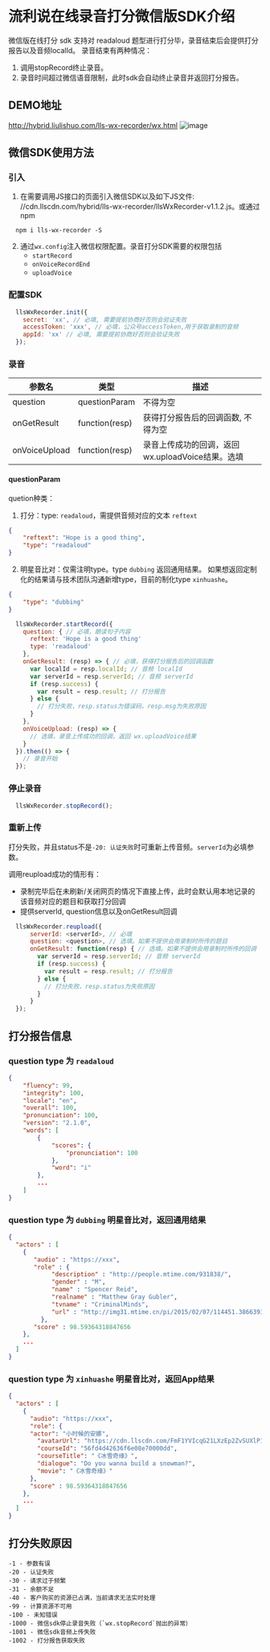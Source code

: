 # 流利说在线录音打分微信版SDK介绍
微信版在线打分 sdk 支持对 readaloud 题型进行打分毕，录音结束后会提供打分报告以及音频localId。
录音结束有两种情况：
1. 调用stopRecord终止录音。
2. 录音时间超过微信语音限制，此时sdk会自动终止录音并返回打分报告。

## DEMO地址
http://hybrid.liulishuo.com/lls-wx-recorder/wx.html
![image](http://wx4.sinaimg.cn/mw690/6875a344ly1fez79mwcmzj207s07st8h.jpg)

## 微信SDK使用方法
### 引入
1. 在需要调用JS接口的页面引入微信SDK以及如下JS文件:  //cdn.llscdn.com/hybrid/lls-wx-recorder/llsWxRecorder-v1.1.2.js。或通过npm
```
  npm i lls-wx-recorder -S
```
2. 通过`wx.config`注入微信权限配置。录音打分SDK需要的权限包括
    - `startRecord`
    - `onVoiceRecordEnd`
    - `uploadVoice`

### 配置SDK
```javascript
  llsWxRecorder.init({
    secret: 'xx', // 必填, 需要提前协商好否则会验证失败
    accessToken: 'xxx', // 必填，公众号accessToken,用于获取录制的音频
    appId: 'xx' // 必填, 需要提前协商好否则会验证失败
  });
```

### 录音

| 参数名       | 类型    |  描述  |
|-------------|--------|--------|
|question|questionParam|不得为空|
|onGetResult|function(resp)|获得打分报告后的回调函数, 不得为空|
|onVoiceUpload|function(resp)|录音上传成功的回调，返回 wx.uploadVoice结果。选填|

#### questionParam
quetion种类：
1. 打分：type: `readaloud`，需提供音频对应的文本 `reftext`
```json
{
    "reftext": "Hope is a good thing",
    "type": "readaloud"
}
```
2. 明星音比对：仅需注明type。type `dubbing` 返回通用结果。
如果想返回定制化的结果请与技术团队沟通新增type，目前的制化type `xinhuashe`。
```json
{
    "type": "dubbing"
}
```

```javascript
  llsWxRecorder.startRecord({
    question: { // 必填，朗读句子内容
      reftext: 'Hope is a good thing'
      type: 'readaloud'
    },
    onGetResult: (resp) => { // 必填，获得打分报告后的回调函数
      var localId = resp.localId; // 音频 localId
      var serverId = resp.serverId; // 音频 serverId
      if (resp.success) {
        var result = resp.result; // 打分报告
      } else {
        // 打分失败，resp.status为错误码，resp.msg为失败原因
      }
    },
    onVoiceUpload: (resp) => {
      // 选填，录音上传成功的回调，返回 wx.uploadVoice结果
    }
  }).then(() => {
    // 录音开始
  });
```

### 停止录音
```javascript
  llsWxRecorder.stopRecord();
```

### 重新上传
打分失败，并且status不是`-20: 认证失败`时可重新上传音频。`serverId`为必填参数。

调用reupload成功的情形有：
- 录制完毕后在未刷新/关闭网页的情况下直接上传，此时会默认用本地记录的该音频对应的题目和获取打分回调
- 提供serverId, question信息以及onGetResult回调

```javascript
  llsWxRecorder.reupload({
      serverId: <serverId>, // 必填
      question: <question>, // 选填。如果不提供会用录制时所传的题目
      onGetResult: function(resp) { // 选填。如果不提供会用录制时所传的回调
        var serverId = resp.serverId; // 音频 serverId
        if (resp.success) {
          var result = resp.result; // 打分报告
        } else {
          // 打分失败，resp.status为失败原因
        }
      }
  });
```

## 打分报告信息
### question type 为 `readaloud`
```json
{
    "fluency": 99,
    "integrity": 100,
    "locale": "en",
    "overall": 100,
    "pronunciation": 100,
    "version": "2.1.0",
    "words": [
        {
            "scores": {
                "pronunciation": 100
            },
            "word": "i"
        },
        ...
    ]
}
```

### question type 为 `dubbing` 明星音比对，返回通用结果
```json
{
  "actors" : [
    {
       "audio" : "https://xxx",
       "role" : {
            "description" : "http://people.mtime.com/931838/",
            "gender" : "M",
            "name" : "Spencer Reid",
            "realname" : "Matthew Gray Gubler",
            "tvname" : "CriminalMinds",
            "url" : "http://img31.mtime.cn/pi/2015/02/07/114451.38663930_1000X1000.jpg"
         },
       "score" : 98.59364318847656
    },
    ...
  ]
}
```

### question type 为 `xinhuashe` 明星音比对，返回App结果
```json
{
  "actors" : [
    {
      "audio": "https://xxx",
      "role": {
      "actor": "小时候的安娜",
        "avatarUrl": "https://cdn.llscdn.com/FmF1YVIcqG21LXzEp2ZvSUXlP1c3",
        "courseId": "56fd4d42636f6e08e70000dd",
        "courseTitle": "《冰雪奇缘》",
        "dialogue": "Do you wanna build a snowman?",
        "movie": "《冰雪奇缘》"
      },
      "score" : 98.59364318847656
    },
    ...
  ]
}
```

## 打分失败原因
```
-1 - 参数有误
-20 - 认证失败
-30 - 请求过于频繁
-31 - 余额不足
-40 - 客户购买的资源已占满，当前请求无法实时处理
-99 - 计算资源不可用
-100 - 未知错误
-1000 - 微信sdk停止录音失败（`wx.stopRecord`抛出的异常）
-1001 - 微信sdk音频上传失败
-1002 - 打分报告获取失败
```
